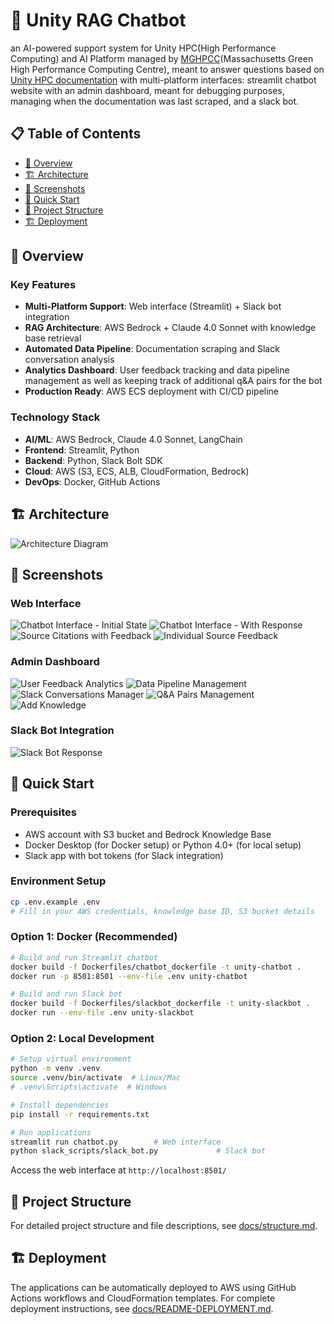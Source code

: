 # 🧠 Unity RAG Chatbot

an AI-powered support system for Unity HPC(High Performance Computing) and AI Platform managed by [MGHPCC](https://www.mghpcc.org/)(Massachusetts Green High Performance Computing Centre), meant to answer questions based on [Unity HPC documentation](https://docs.unity.rc.umass.edu/) with multi-platform interfaces: streamlit chatbot website with an admin dashboard, meant for debugging purposes, managing when the documentation was last scraped, and a slack bot.

## 📋 Table of Contents

- [🎯 Overview](#-overview)
- [🏗️ Architecture](#️-architecture)
- [📸 Screenshots](#-screenshots)
- [🚀 Quick Start](#-quick-start)
- [📂 Project Structure](#-project-structure)
- [🏗️ Deployment](#️-deployment)

## 🎯 Overview

### Key Features
- **Multi-Platform Support**: Web interface (Streamlit) + Slack bot integration
- **RAG Architecture**: AWS Bedrock + Claude 4.0 Sonnet with knowledge base retrieval
- **Automated Data Pipeline**: Documentation scraping and Slack conversation analysis
- **Analytics Dashboard**: User feedback tracking and data pipeline management as well as keeping track of additional q&A pairs for the bot
- **Production Ready**: AWS ECS deployment with CI/CD pipeline

### Technology Stack
- **AI/ML**: AWS Bedrock, Claude 4.0 Sonnet, LangChain
- **Frontend**: Streamlit, Python
- **Backend**: Python, Slack Bolt SDK
- **Cloud**: AWS (S3, ECS, ALB, CloudFormation, Bedrock)
- **DevOps**: Docker, GitHub Actions

## 🏗️ Architecture

![Architecture Diagram](images/architectural_diagram.jpg)

## 📸 Screenshots

### Web Interface
![Chatbot Interface - Initial State](images/chatbot_interface_no_response.png "Clean chatbot interface ready for user questions")
![Chatbot Interface - With Response](images/chatbot_interface_with_response.png "Chatbot providing detailed response with source citations")
![Source Citations with Feedback](images/chatbot_sources_with_overall_feedback.png "Source documents displayed with user feedback options")
![Individual Source Feedback](images/chatbot_sources_feedback.png "Detailed feedback collection for individual sources")

### Admin Dashboard
![User Feedback Analytics](images/dashboard_user_feedback_management.png "Dashboard showing user feedback analytics and ratings")
![Data Pipeline Management](images/dashboard_data_pipeline_management.png "Management interface for documentation scraping pipeline")
![Slack Conversations Manager](images/dashboard_slack_conversations_management.png "Interface for viewing and editing Slack conversation data")
![Q&A Pairs Management](images/dashboard_qa_pairs_management.png "Management system for question-answer pairs generation")
![Add Knowledge](images/dashboard_add_knowledge.png "Management tab for adding specific information or Q&A pair to the knowledge base manually")

### Slack Bot Integration
![Slack Bot Response](images/slack_bot_response.png "Slack bot providing helpful responses in team channels")



## 🚀 Quick Start

### Prerequisites
- AWS account with S3 bucket and Bedrock Knowledge Base
- Docker Desktop (for Docker setup) or Python 4.0+ (for local setup)
- Slack app with bot tokens (for Slack integration)

### Environment Setup
```bash
cp .env.example .env
# Fill in your AWS credentials, knowledge base ID, S3 bucket details
```

### Option 1: Docker (Recommended)
```bash
# Build and run Streamlit chatbot
docker build -f Dockerfiles/chatbot_dockerfile -t unity-chatbot .
docker run -p 8501:8501 --env-file .env unity-chatbot

# Build and run Slack bot
docker build -f Dockerfiles/slackbot_dockerfile -t unity-slackbot .
docker run --env-file .env unity-slackbot
```

### Option 2: Local Development
```bash
# Setup virtual environment
python -m venv .venv
source .venv/bin/activate  # Linux/Mac
# .venv\Scripts\activate  # Windows

# Install dependencies
pip install -r requirements.txt

# Run applications
streamlit run chatbot.py        # Web interface
python slack_scripts/slack_bot.py             # Slack bot
```

Access the web interface at `http://localhost:8501/`

## 📂 Project Structure

For detailed project structure and file descriptions, see [docs/structure.md](docs/structure.md).

## 🏗️ Deployment

The applications can be automatically deployed to AWS using GitHub Actions workflows and CloudFormation templates. For complete deployment instructions, see [docs/README-DEPLOYMENT.md](docs/README-DEPLOYMENT.md).
